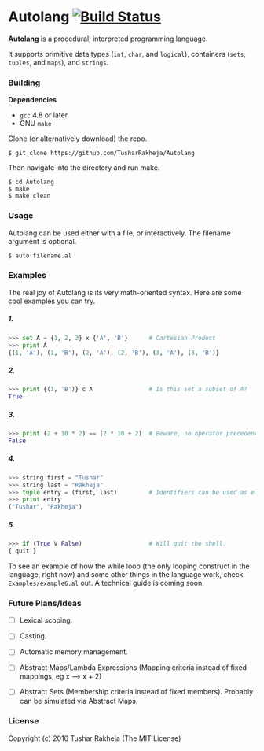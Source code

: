 # Autolang [![Build Status](https://travis-ci.org/TusharRakheja/Autolang.svg?branch=master)](https://travis-ci.org/TusharRakheja/Autolang)

**Autolang** is a procedural, interpreted programming language.

It supports primitive data types (`int`, `char`, and `logical`), containers (`sets`, `tuples`, and `maps`), and `strings`.

### Building

**Dependencies**

 - `gcc` 4.8 or later
 - GNU `make`

Clone (or alternatively download) the repo.
```
$ git clone https://github.com/TusharRakheja/Autolang
```
Then navigate into the directory and run make.
```
$ cd Autolang
$ make
$ make clean
```

### Usage

Autolang can be used either with a file, or interactively. The filename argument is optional.

`$ auto filename.al`

### Examples

The real joy of Autolang is its very math-oriented syntax. Here are some cool examples you can try. 

##### 1.
```python
>>> set A = {1, 2, 3} x {'A', 'B'}      # Cartesian Product
>>> print A
{(1, 'A'), (1, 'B'), (2, 'A'), (2, 'B'), (3, 'A'), (3, 'B')} 
```

##### 2. 
```python
>>> print {(1, 'B')} c A                # Is this set a subset of A?
True
```

##### 3.
```python
>>> print (2 + 10 * 2) == (2 * 10 + 2)  # Beware, no operator precedence!
False
```

##### 4.
```python
>>> string first = "Tushar"
>>> string last = "Rakheja"
>>> tuple entry = (first, last)         # Identifiers can be used as elements.
>>> print entry
("Tushar", "Rakheja")
```

##### 5.
```python
>>> if (True V False)                   # Will quit the shell.
{ quit }
```

To see an example of how the while loop (the only looping construct in the language, right now) and some other things in the language work, check `Examples/example6.al` out. A technical guide is coming soon.

### Future Plans/Ideas

 * [ ] Lexical scoping.
 
 * [ ] Casting.
 
 * [ ] Automatic memory management.
 
 * [ ] Abstract Maps/Lambda Expressions (Mapping criteria instead of fixed mappings, eg x --> x + 2)

 * [ ] Abstract Sets (Membership criteria instead of fixed members). Probably can be simulated via Abstract Maps.
 

### License

Copyright (c) 2016 Tushar Rakheja (The MIT License)
